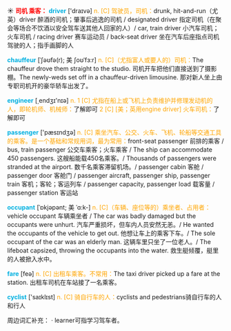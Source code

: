 ☀ <font color="red">**司机 乘客：**</font>
<font color="sky blue">**driver**</font> ['draɪvə] 
<font color="orange">n. [C] 驾驶员，司机：</font>drunk, hit-and-run（尤英）driver 醉酒的司机；肇事后逃逸的司机 / designated driver 指定司机（在聚会等场合不饮酒以安全驾车送其他人回家的人）/ car, train driver 小汽车司机；火车司机 / racing driver 赛车运动员 / back-seat driver 坐在汽车后座指点司机驾驶的人；指手画脚的人 
           
<font color="sky blue">**chauffeur**</font> [ˈʃəʊfə(r); 美 ʃoʊˈfɜ:r]
<font color="orange">n. [C]（尤指富人或要人的）司机：</font>The chauffeur drove them straight to the studio. 司机开车把他们直接送到了摄影棚。The newly-weds set off in a chauffeur-driven limousine. 那对新人坐上由专职司机开的豪华轿车出发了。

<font color="sky blue">**engineer**</font> [͵endӡɪ'nɪə] 
<font color="orange">n. 1 [C] 尤指在船上或飞机上负责维护并修理发动机的人，即轮机师、机械师：</font>了解即可 <font color="orange">2 [C] [美；英用engine driver] 火车司机：</font>了解即可

<font color="sky blue">**passenger**</font> ['pæsɪndӡə] 
<font color="orange">n. [C] 乘坐汽车、公交、火车、飞机、轮船等交通工具的乘客。是一个基础和常规用词，最为常用：</font>front-seat passenger 前排的乘客 / bus, train passenger 公交车乘客；火车乘客 / The ship can accommodate 450 passengers. 这艘船能载450名乘客。/ Thousands of passengers were stranded at the airport. 数千名乘客滞留机场。/ passenger cabin 客舱 / passenger door 客舱门 / passenger aircraft, passenger ship, passenger train 客机；客轮；客运列车 / passenger capacity, passenger load 载客量 / passenger station 客运站
           
<font color="sky blue">**occupant**</font> [ˈɒkjəpənt; 美 ˈɑ:k-]
<font color="orange">n. [C]（车辆、座位等的）乘坐者、占用者：</font>vehicle occupant 车辆乘坐者 / The car was badly damaged but the occupants were unhurt. 汽车严重损坏，但车内人员安然无恙。/ He wanted the occupants of the vehicle to get out. 他想让车上的乘客下车。/ The sole occupant of the car was an elderly man. 这辆车里只坐了一位老人。/ The lifeboat capsized, throwing the occupants into the water. 救生艇倾覆，艇里的人被掀入水中。

<font color="sky blue">**fare**</font> [feə] 
<font color="orange">n. [C] 出租车乘客。不常用：</font>The taxi driver picked up a fare at the station. 出租车司机在车站接了一名乘客。

<font color="sky blue">**cyclist**</font> ['saɪklɪst] 
<font color="orange">n. [C] 骑自行车的人：</font>cyclists and pedestrians骑自行车的人和行人

周边词汇补充：
· learner可指学习驾车者。